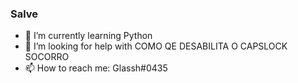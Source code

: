 ### Salve


- 🌱 I’m currently learning Python
- 🤔 I’m looking for help with COMO QE DESABILITA O CAPSLOCK SOCORRO
- 📫 How to reach me: Glassh#0435 
